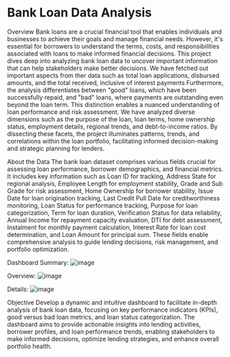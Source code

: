 # Bank Loan Data Analysis
Overview
Bank loans are a crucial financial tool that enables individuals and businesses to achieve their goals and manage financial needs. However, it's essential for borrowers to understand the terms, costs, and responsibilities associated with loans to make informed financial decisions.
This project dives deep into analyzing bank loan data to uncover important information that can help stakeholders make better decisions. We have fetched out important aspects from ther data such as total loan applications, disbursed amounts, and the total received, inclusive of interest payments
Furthermore, the analysis differentiates between "good" loans, which have been successfully repaid, and "bad" loans, where payments are outstanding even beyond the loan term. This distinction enables a nuanced understanding of loan performance and risk assessment.
We have analyzed diverse dimensions such as the purpose of the loan, loan terms, home ownership status, employment details, regional trends, and debt-to-income ratios. By dissecting these facets, the project illuminates patterns, trends, and correlations within the loan portfolio, facilitating informed decision-making and strategic planning for lenders.

About the Data
The bank loan dataset comprises various fields crucial for assessing loan performance, borrower demographics, and financial metrics. It includes key information such as Loan ID for tracking, Address State for regional analysis, Employee Length for employment stability, Grade and Sub Grade for risk assessment, Home Ownership for borrower stability, Issue Date for loan origination tracking, Last Credit Pull Date for creditworthiness monitoring, Loan Status for performance tracking, Purpose for loan categorization, Term for loan duration, Verification Status for data reliability, Annual Income for repayment capacity evaluation, DTI for debt assessment, Instalment for monthly payment calculation, Interest Rate for loan cost determination, and Loan Amount for principal sum. These fields enable comprehensive analysis to guide lending decisions, risk management, and portfolio optimization.

Dashboard
Summary:
![image](https://github.com/306Shubham/Bank-Loan-Data-Analysis/assets/86708136/e1a660a0-6281-482b-a7aa-ff69128fb66d)

Overview:
![image](https://github.com/306Shubham/Bank-Loan-Data-Analysis/assets/86708136/c2d9bd8f-6183-41d7-8402-518560541093)

Details:
![image](https://github.com/306Shubham/Bank-Loan-Data-Analysis/assets/86708136/29cd4d26-09f6-4f9c-abc0-464c8acd4db8)


Objective
Develop a dynamic and intuitive dashboard to facilitate in-depth analysis of bank loan data, focusing on key performance indicators (KPIs), good versus bad loan metrics, and loan status categorization. The dashboard aims to provide actionable insights into lending activities, borrower profiles, and loan performance trends, enabling stakeholders to make informed decisions, optimize lending strategies, and enhance overall portfolio health.




